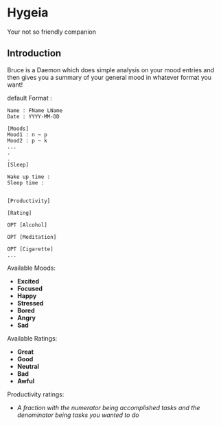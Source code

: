 # Hygeia
Your not so friendly companion

## Introduction 
Bruce is a Daemon which does simple analysis on your mood entries and then gives you a summary of your general mood in whatever format you want!


default Format :

``` text
Name : FName LName
Date : YYYY-MM-DD

[Moods]
Mood1 : n ~ p
Mood2 : p ~ k 
...
.
.
[Sleep] 

Wake up time :
Sleep time : 


[Productivity]

[Rating]

OPT [Alcohol]

OPT [Meditation]

OPT [Cigarette]
...
```

Available Moods:
 - **Excited**
 - **Focused**
 - **Happy**
 - **Stressed**
 - **Bored**
 - **Angry**
 - **Sad**

Available Ratings:
 - **Great**
 - **Good**
 - **Neutral**
 - **Bad**
 - **Awful**

Productivity ratings:
 - _A fraction with the numerator being accomplished tasks and the denominator being tasks you wanted to do_
